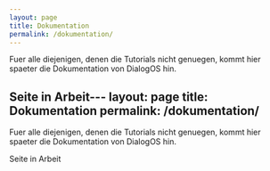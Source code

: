 ```yaml
---
layout: page
title: Dokumentation
permalink: /dokumentation/
---
```



Fuer alle diejenigen, denen die Tutorials nicht genuegen, 
kommt hier spaeter die Dokumentation von DialogOS hin.

Seite in Arbeit---
layout: page
title: Dokumentation
permalink: /dokumentation/
---


Fuer alle diejenigen, denen die Tutorials nicht genuegen, 
kommt hier spaeter die Dokumentation von DialogOS hin.

Seite in Arbeit